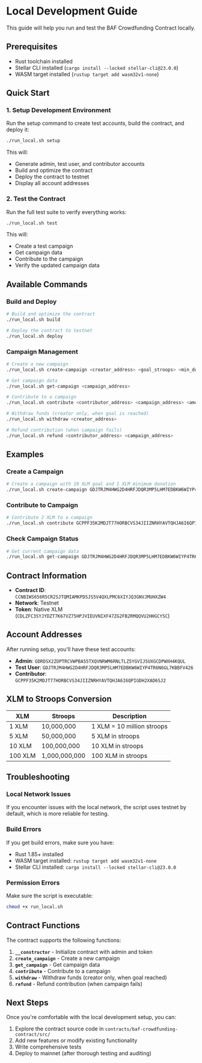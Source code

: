 # Local Development Guide

This guide will help you run and test the BAF Crowdfunding Contract locally.

## Prerequisites

- Rust toolchain installed
- Stellar CLI installed (`cargo install --locked stellar-cli@23.0.0`)
- WASM target installed (`rustup target add wasm32v1-none`)

## Quick Start

### 1. Setup Development Environment

Run the setup command to create test accounts, build the contract, and deploy it:

```bash
./run_local.sh setup
```

This will:
- Generate admin, test user, and contributor accounts
- Build and optimize the contract
- Deploy the contract to testnet
- Display all account addresses

### 2. Test the Contract

Run the full test suite to verify everything works:

```bash
./run_local.sh test
```

This will:
- Create a test campaign
- Get campaign data
- Contribute to the campaign
- Verify the updated campaign data

## Available Commands

### Build and Deploy

```bash
# Build and optimize the contract
./run_local.sh build

# Deploy the contract to testnet
./run_local.sh deploy
```

### Campaign Management

```bash
# Create a new campaign
./run_local.sh create-campaign <creator_address> <goal_stroops> <min_donation_stroops>

# Get campaign data
./run_local.sh get-campaign <campaign_address>

# Contribute to a campaign
./run_local.sh contribute <contributor_address> <campaign_address> <amount_stroops>

# Withdraw funds (creator only, when goal is reached)
./run_local.sh withdraw <creator_address>

# Refund contribution (when campaign fails)
./run_local.sh refund <contributor_address> <campaign_address>
```

## Examples

### Create a Campaign

```bash
# Create a campaign with 10 XLM goal and 1 XLM minimum donation
./run_local.sh create-campaign GDJTRJM4HWG2D4HRFJDQR3MP5LHM7EDBKW6WIYP4TR6N6GL7KBBFV426 100000000 10000000
```

### Contribute to Campaign

```bash
# Contribute 2 XLM to a campaign
./run_local.sh contribute GCPPF35K2MDJT77HORBCVS34JIIZNRHYAVTQHJA6I6QPIGDH2XAD6SJ2 GDJTRJM4HWG2D4HRFJDQR3MP5LHM7EDBKW6WIYP4TR6N6GL7KBBFV426 20000000
```

### Check Campaign Status

```bash
# Get current campaign data
./run_local.sh get-campaign GDJTRJM4HWG2D4HRFJDQR3MP5LHM7EDBKW6WIYP4TR6N6GL7KBBFV426
```

## Contract Information

- **Contract ID**: `CCNBIWS656R5CR2SJTQMIAMKPDSJS5V4QXLPMC6XIYJQ3GNVJMUHXZW4`
- **Network**: Testnet
- **Token**: Native XLM (`CDLZFC3SYJYDZT7K67VZ75HPJVIEUVNIXF47ZG2FB2RMQQVU2HHGCYSC`)

## Account Addresses

After running setup, you'll have these test accounts:

- **Admin**: `GDRDSX2ZOPTRCVWPBA55TXQVNRWM6RNLTLZ5YGVIJ5UXGCDPWXH4KQUL`
- **Test User**: `GDJTRJM4HWG2D4HRFJDQR3MP5LHM7EDBKW6WIYP4TR6N6GL7KBBFV426`
- **Contributor**: `GCPPF35K2MDJT77HORBCVS34JIIZNRHYAVTQHJA6I6QPIGDH2XAD6SJ2`

## XLM to Stroops Conversion

| XLM | Stroops | Description |
|-----|---------|-------------|
| 1 XLM | 10,000,000 | 1 XLM = 10 million stroops |
| 5 XLM | 50,000,000 | 5 XLM in stroops |
| 10 XLM | 100,000,000 | 10 XLM in stroops |
| 100 XLM | 1,000,000,000 | 100 XLM in stroops |

## Troubleshooting

### Local Network Issues

If you encounter issues with the local network, the script uses testnet by default, which is more reliable for testing.

### Build Errors

If you get build errors, make sure you have:
- Rust 1.85+ installed
- WASM target installed: `rustup target add wasm32v1-none`
- Stellar CLI installed: `cargo install --locked stellar-cli@23.0.0`

### Permission Errors

Make sure the script is executable:
```bash
chmod +x run_local.sh
```

## Contract Functions

The contract supports the following functions:

1. **`__constructor`** - Initialize contract with admin and token
2. **`create_campaign`** - Create a new campaign
3. **`get_campaign`** - Get campaign data
4. **`contribute`** - Contribute to a campaign
5. **`withdraw`** - Withdraw funds (creator only, when goal reached)
6. **`refund`** - Refund contribution (when campaign fails)

## Next Steps

Once you're comfortable with the local development setup, you can:

1. Explore the contract source code in `contracts/baf-crowdfunding-contract/src/`
2. Add new features or modify existing functionality
3. Write comprehensive tests
4. Deploy to mainnet (after thorough testing and auditing) 